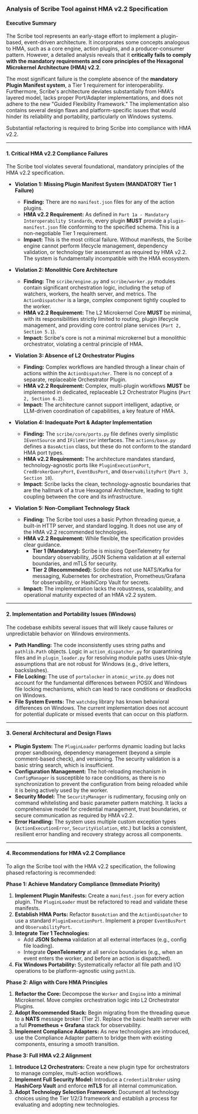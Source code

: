 ### **Analysis of Scribe Tool against HMA v2.2 Specification**

#### **Executive Summary**

The Scribe tool represents an early-stage effort to implement a plugin-based, event-driven architecture. It incorporates some concepts analogous to HMA, such as a core engine, action plugins, and a producer-consumer pattern. However, a detailed analysis reveals that it **critically fails to comply with the mandatory requirements and core principles of the Hexagonal Microkernel Architecture (HMA) v2.2**.

The most significant failure is the complete absence of the **mandatory Plugin Manifest system**, a Tier 1 requirement for interoperability. Furthermore, Scribe's architecture deviates substantially from HMA's layered model, lacks proper Port/Adapter implementations, and does not adhere to the new "Guided Flexibility Framework." The implementation also contains several design flaws and platform-specific issues that would hinder its reliability and portability, particularly on Windows systems.

Substantial refactoring is required to bring Scribe into compliance with HMA v2.2.

---

#### **1. Critical HMA v2.2 Compliance Failures**

The Scribe tool violates several foundational, mandatory principles of the HMA v2.2 specification.

*   **Violation 1: Missing Plugin Manifest System (MANDATORY Tier 1 Failure)**
    *   **Finding:** There are no `manifest.json` files for any of the action plugins.
    *   **HMA v2.2 Requirement:** As defined in `Part 1a - Mandatory Interoperability Standards`, every plugin **MUST** provide a `plugin-manifest.json` file conforming to the specified schema. This is a non-negotiable Tier 1 requirement.
    *   **Impact:** This is the most critical failure. Without manifests, the Scribe engine cannot perform lifecycle management, dependency validation, or technology tier assessment as required by HMA v2.2. The system is fundamentally incompatible with the HMA ecosystem.

*   **Violation 2: Monolithic Core Architecture**
    *   **Finding:** The `scribe/engine.py` and `scribe/worker.py` modules contain significant orchestration logic, including the setup of watchers, workers, the health server, and metrics. The `ActionDispatcher` is a large, complex component tightly coupled to the worker.
    *   **HMA v2.2 Requirement:** The L2 Microkernel Core **MUST** be minimal, with its responsibilities strictly limited to routing, plugin lifecycle management, and providing core control plane services (`Part 2, Section 5.1`).
    *   **Impact:** Scribe's core is not a minimal microkernel but a monolithic orchestrator, violating a central principle of HMA.

*   **Violation 3: Absence of L2 Orchestrator Plugins**
    *   **Finding:** Complex workflows are handled through a linear chain of actions within the `ActionDispatcher`. There is no concept of a separate, replaceable Orchestrator Plugin.
    *   **HMA v2.2 Requirement:** Complex, multi-plugin workflows **MUST** be implemented in dedicated, replaceable L2 Orchestrator Plugins (`Part 2, Section 6.2`).
    *   **Impact:** The architecture cannot support intelligent, adaptive, or LLM-driven coordination of capabilities, a key feature of HMA.

*   **Violation 4: Inadequate Port & Adapter Implementation**
    *   **Finding:** The `scribe/core/ports.py` file defines overly simplistic `IEventSource` and `IFileWriter` interfaces. The `actions/base.py` defines a `BaseAction` class, but these do not conform to the standard HMA port types.
    *   **HMA v2.2 Requirement:** The architecture mandates standard, technology-agnostic ports like `PluginExecutionPort`, `CredBrokerQueryPort`, `EventBusPort`, and `ObservabilityPort` (`Part 3, Section 10`).
    *   **Impact:** Scribe lacks the clean, technology-agnostic boundaries that are the hallmark of a true Hexagonal Architecture, leading to tight coupling between the core and its infrastructure.

*   **Violation 5: Non-Compliant Technology Stack**
    *   **Finding:** The Scribe tool uses a basic Python threading queue, a built-in HTTP server, and standard logging. It does not use any of the HMA v2.2 recommended technologies.
    *   **HMA v2.2 Requirement:** While flexible, the specification provides clear guidance.
        *   **Tier 1 (Mandatory):** Scribe is missing OpenTelemetry for boundary observability, JSON Schema validation at all external boundaries, and mTLS for security.
        *   **Tier 2 (Recommended):** Scribe does not use NATS/Kafka for messaging, Kubernetes for orchestration, Prometheus/Grafana for observability, or HashiCorp Vault for secrets.
    *   **Impact:** The implementation lacks the robustness, scalability, and operational maturity expected of an HMA v2.2 system.

---

#### **2. Implementation and Portability Issues (Windows)**

The codebase exhibits several issues that will likely cause failures or unpredictable behavior on Windows environments.

*   **Path Handling:** The code inconsistently uses string paths and `pathlib.Path` objects. Logic in `action_dispatcher.py` for quarantining files and in `plugin_loader.py` for resolving module paths uses Unix-style assumptions that are not robust for Windows (e.g., drive letters, backslashes).
*   **File Locking:** The use of `portalocker` in `atomic_write.py` does not account for the fundamental differences between POSIX and Windows file locking mechanisms, which can lead to race conditions or deadlocks on Windows.
*   **File System Events:** The `watchdog` library has known behavioral differences on Windows. The current implementation does not account for potential duplicate or missed events that can occur on this platform.

---

#### **3. General Architectural and Design Flaws**

*   **Plugin System:** The `PluginLoader` performs dynamic loading but lacks proper sandboxing, dependency management (beyond a simple comment-based check), and versioning. The security validation is a basic string search, which is insufficient.
*   **Configuration Management:** The hot-reloading mechanism in `ConfigManager` is susceptible to race conditions, as there is no synchronization to prevent the configuration from being reloaded while it is being actively used by the worker.
*   **Security Model:** The `SecurityManager` is rudimentary, focusing only on command whitelisting and basic parameter pattern matching. It lacks a comprehensive model for credential management, trust boundaries, or secure communication as required by HMA v2.2.
*   **Error Handling:** The system uses multiple custom exception types (`ActionExecutionError`, `SecurityViolation`, etc.) but lacks a consistent, resilient error handling and recovery strategy across all components.

---

#### **4. Recommendations for HMA v2.2 Compliance**

To align the Scribe tool with the HMA v2.2 specification, the following phased refactoring is recommended:

**Phase 1: Achieve Mandatory Compliance (Immediate Priority)**
1.  **Implement Plugin Manifests:** Create a `manifest.json` for every action plugin. The `PluginLoader` must be refactored to read and validate these manifests.
2.  **Establish HMA Ports:** Refactor `BaseAction` and the `ActionDispatcher` to use a standard `PluginExecutionPort`. Implement a proper `EventBusPort` and `ObservabilityPort`.
3.  **Integrate Tier 1 Technologies:**
    *   Add **JSON Schema** validation at all external interfaces (e.g., config file loading).
    *   Integrate **OpenTelemetry** at all service boundaries (e.g., when an event enters the worker, and before an action is dispatched).
4.  **Fix Windows Portability:** Systematically refactor all file path and I/O operations to be platform-agnostic using `pathlib`.

**Phase 2: Align with Core HMA Principles**
1.  **Refactor the Core:** Decompose the `Worker` and `Engine` into a minimal Microkernel. Move complex orchestration logic into L2 Orchestrator Plugins.
2.  **Adopt Recommended Stack:** Begin migrating from the threading queue to a **NATS** message broker (Tier 2). Replace the basic health server with a full **Prometheus + Grafana** stack for observability.
3.  **Implement Compliance Adapters:** As new technologies are introduced, use the Compliance Adapter pattern to bridge them with existing components, ensuring a smooth transition.

**Phase 3: Full HMA v2.2 Alignment**
1.  **Introduce L2 Orchestrators:** Create a new plugin type for orchestrators to manage complex, multi-action workflows.
2.  **Implement Full Security Model:** Introduce a `CredentialBroker` using **HashiCorp Vault** and enforce **mTLS** for all internal communication.
3.  **Adopt Technology Selection Framework:** Document all technology choices using the Tier 1/2/3 framework and establish a process for evaluating and adopting new technologies.